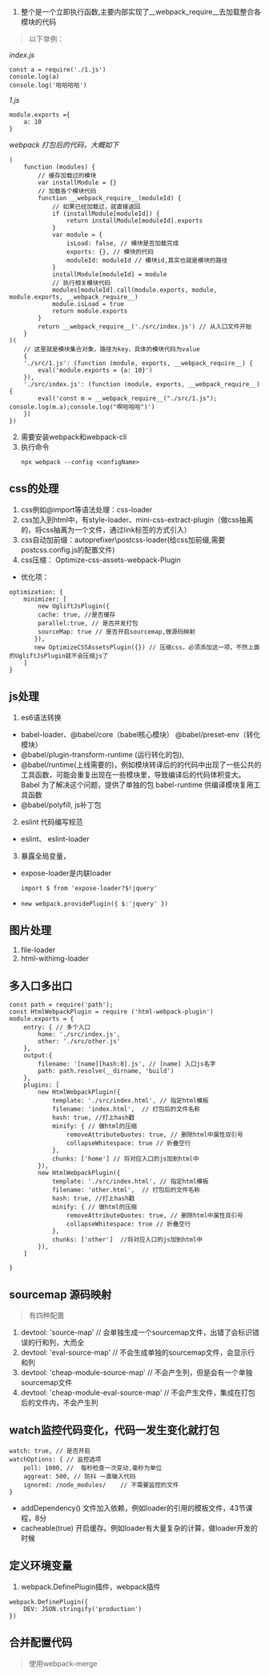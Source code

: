 1. 整个是一个立即执行函数,主要内部实现了__webpack_require__去加载整合各模块的代码
> 以下举例：

*index.js*
```
const a = require('./1.js')
console.log(a)
console.log('哈哈哈哈')
```
*1.js*
```
module.exports ={
    a: 10
}
```

*webpack 打包后的代码，大概如下*
```
(
    function (modules) {
        // 缓存加载过的模块
        var installModule = {}
        // 加载各个模块代码
        function __webpack_require__(moduleId) {
            // 如果已经加载过，就直接返回
            if (installModule[moduleId]) {
                return installModule[moduleId].exports
            }
            var module = {
                isLoad: false, // 模块是否加载完成
                exports: {}, // 模块的代码
                moduleId: moduleId // 模块id,其实也就是模块的路径
            }
            installModule[moduleId] = module
            // 执行相关模块代码
            modules[moduleId].call(module.exports, module, module.exports, __webpack_require__)
            module.isLoad = true
            return module.exports
        }
        return __webpack_require__('./src/index.js') // 从入口文件开始
    }
)(
    // 这里就是模块集合对象，路径为key，具体的模块代码为value
    {
    './src/1.js': (function (module, exports, __webpack_require__) {
        eval('module.exports = {a: 10}')
    }),
    './src/index.js': (function (module, exports, __webpack_require__) {
        eval('const m = __webpack_require__("./src/1.js"); console.log(m.a);console.log("啊哈哈哈")')
    })
})
```
2. 需要安装webpack和webpack-cli
3. 执行命令
    ```
    npx webpack --config <configName>
    ```

## css的处理
1. css例如@import等语法处理：css-loader
2. css加入到html中，有style-loader、mini-css-extract-plugin（做css抽离的，将css抽离为一个文件，通过link标签的方式引入）
3. css自动加前缀：autoprefixer\postcss-loader(给css加前缀,需要postcss.config.js的配置文件)
4. css压缩： Optimize-css-assets-webpack-Plugin
 * 优化项：
 ```
 optimization: {
     minimizer: [
         new UgliftJsPlugin({
         cache: true, //是否缓存
         parallel:true, // 是否并发打包
         sourceMap: true // 是否开启sourcemap,做源码映射
        }),
        new OptimizeCSSAssetsPlugin({}) // 压缩css，必须添加这一项，不然上面的UgliftJsPlugin就不会压缩js了
     ]
 }
 ```

## js处理
1. es6语法转换
 * babel-loader、@babel/core（babel核心模块） @babel/preset-env（转化模块）
 * @babel/plugin-transform-runtime (运行转化的包), 
 * @babel/runtime(上线需要的)，例如模块转译后的的代码中出现了一些公共的工具函数，可能会重复出现在一些模块里，导致编译后的代码体积变大。Babel 为了解决这个问题，提供了单独的包 babel-runtime 供编译模块复用工具函数
 * @babel/polyfill, js补丁包
2. eslint 代码编写规范
 * eslint、 eslint-loader
3.  暴露全局变量，
 * expose-loader是内联loader
    ```
    import $ from 'expose-loader?$!jquery'

    ```
 * `new webpack.providePlugin({
        $:'jquery'
    })`

## 图片处理
 1. file-loader
 2. html-withimg-loader

## 多入口多出口
```
const path = require('path');
const HtmlWebpackPlugin = require ('html-webpack-plugin')
module.exports = {
    entry: { // 多个入口
        home: './src/index.js',
        other: './src/other.js'
    },
    output:{
        filename: '[name][hash:8].js', // [name] 入口js名字
        path: path.resolve(__dirname, 'build')
    },
    plugins: [
        new HtmlWebpackPlugin({
            template: './src/index.html', // 指定html模板
            filename: 'index.html',  // 打包后的文件名称
            hash: true, //打上hash戳
            minify: { // 做html的压缩
                removeAttributeQuotes: true, // 删除html中属性双引号
                collapseWhitespace: true // 折叠空行
            },
            chunks: ['home'] // 将对应入口的js加到html中
        }),
        new HtmlWebpackPlugin({
            template: './src/index.html', // 指定html模板
            filename: 'other.html',  // 打包后的文件名称
            hash: true, //打上hash戳
            minify: { // 做html的压缩
                removeAttributeQuotes: true, // 删除html中属性双引号
                collapseWhitespace: true // 折叠空行
            },
            chunks: ['other']  //将对应入口的js加到html中
        }),
    ]

}

```

## sourcemap 源码映射
> 有四种配置
1. devtool: 'source-map' // 会单独生成一个sourcemap文件，出错了会标识错误的行和列，大而全
2. devtool: 'eval-source-map' // 不会生成单独的sourcemap文件，会显示行和列
3. devtool: 'cheap-module-source-map'  // 不会产生列，但是会有一个单独sourcemap文件
4. devtool: 'cheap-module-eval-source-map' // 不会产生文件，集成在打包后的文件内，不会产生列

## watch监控代码变化，代码一发生变化就打包
```
watch: true, // 是否开启
watchOptions: { // 监控选项
    poll: 1000, //  每秒检查一次变动,毫秒为单位
    aggreat: 500, // 防抖 一直输入代码
    ignored: /node_modules/    // 不需要监控的文件 
}
```
* addDependency() 文件加入依赖，例如loader的引用的模板文件，43节课程，8分
* cacheable(true) 开启缓存。例如loader有大量复杂的计算，做loader开发的时候

##  定义环境变量
 1. webpack.DefinePlugin插件，webpack插件 
 ```
 webpack.DefinePlugin({
     DEV: JSON.stringify('production')
 })
 ```
 
## 合并配置代码
> 使用webpack-merge
